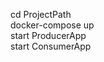 cd ProjectPath     <br/>
docker-compose up  <br/>
start ProducerApp        <br/>
start ConsumerApp      <br/>
